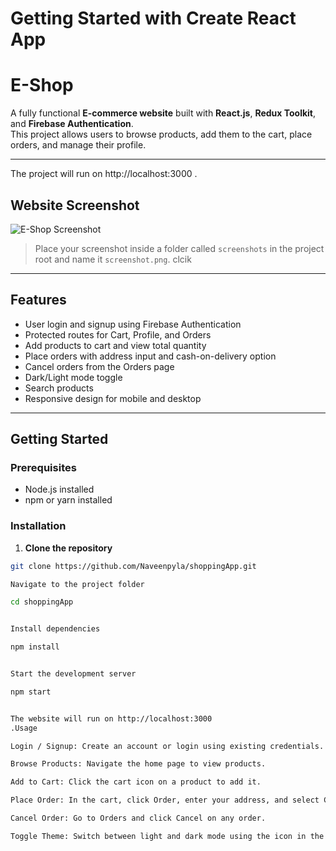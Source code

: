 # Getting Started with Create React App

# E-Shop

A fully functional **E-commerce website** built with **React.js**, **Redux Toolkit**, and **Firebase Authentication**.  
This project allows users to browse products, add them to the cart, place orders, and manage their profile.

---
The project will run on http://localhost:3000
.
## Website Screenshot

![E-Shop Screenshot](./Screenshot.png)

> Place your screenshot inside a folder called `screenshots` in the project root and name it `screenshot.png`.
clcik 
---

## Features

- User login and signup using Firebase Authentication
- Protected routes for Cart, Profile, and Orders
- Add products to cart and view total quantity
- Place orders with address input and cash-on-delivery option
- Cancel orders from the Orders page
- Dark/Light mode toggle
- Search products
- Responsive design for mobile and desktop

---

## Getting Started

### Prerequisites
- Node.js installed
- npm or yarn installed

### Installation

1. **Clone the repository**
```bash
git clone https://github.com/Naveenpyla/shoppingApp.git

Navigate to the project folder

cd shoppingApp


Install dependencies

npm install


Start the development server

npm start


The website will run on http://localhost:3000
.Usage

Login / Signup: Create an account or login using existing credentials.

Browse Products: Navigate the home page to view products.

Add to Cart: Click the cart icon on a product to add it.

Place Order: In the cart, click Order, enter your address, and select Cash on Delivery.

Cancel Order: Go to Orders and click Cancel on any order.

Toggle Theme: Switch between light and dark mode using the icon in the Navbar.
